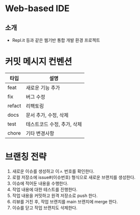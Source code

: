 # Web-based IDE

## 소개

- Repl.it 등과 같은 웹기반 통합 개발 환경 프로젝트


# 커밋 메시지 컨벤션

| 타입   | 설명                        |
| ------ | --------------------------- |
| feat   | 새로운 기능 추가            |
| fix    | 버그 수정                   |
| refact | 리팩토링                    |
| docs   | 문서 추가, 수정, 삭제       |
| test   | 테스트코드 수정, 추가, 삭제 |
| chore  | 기타 변경사항               |

# 브랜칭 전략
1. 새로운 이슈를 생성하고 이ㅅ 번호를 확인한다.
2. 로컬 저장소에 issue#(이슈번호) 형식으로 새로운 브랜치를 생성한다.
3. 이슈에 적어둔 내용을 수행한다.
4. 작업 내용에 대한 테스트를 진행한다.
5. 작업 내용을 커밋하고 원격 저장소로 push 한다.
6. 리뷰를 거친 후, 작업 브랜치를 main 브랜치에 merge 한다.
7. 이슈를 닫고 작업 브랜치도 삭제한다.
